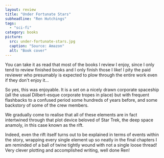 ```yaml
---
layout: review
title: "Under Fortunate Stars"
subheadline: "Ren Hutchings"
tags:
  - "sci-fi"
category: books
picture:
  src: under-fortunate-stars.jpg
  caption: "Source: Amazon"
  alt: "Book cover"
---
```

You can take it as read that most of the books I review I enjoy, since I only tend to review finished
books and I only finish those I like! I pity the paid reviewer who presumably is expected to plow
through the entire work even if they don't enjoy it...

So yes, this was enjoyable. It is a set on a nicely drawn corporate spaceship (all the usual Dilbert-esque corporate tropes in place) but with frequent
flashbacks to a confused period some hundreds of years before, and some 
backstory of some of the crew members.

We gradually come to realise that all of these elements are in fact intertwined through that plot device beloved of Star Trek, the
deep space anamoly, in this case known as the rift.

Indeed, even the rift itself turns out to be explained in terms of events within the story,
wrapping every single element up so neatly in the final chapters I am
reminded of a ball of twine tightly wound with not a single loose thread! Very clever plotting and accomplished writing, well done Ren!
